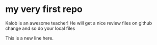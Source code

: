 # my very first repo
Kalob is an awesome teacher! He will get a nice review files on github change and so do your local files

This is a new line here.